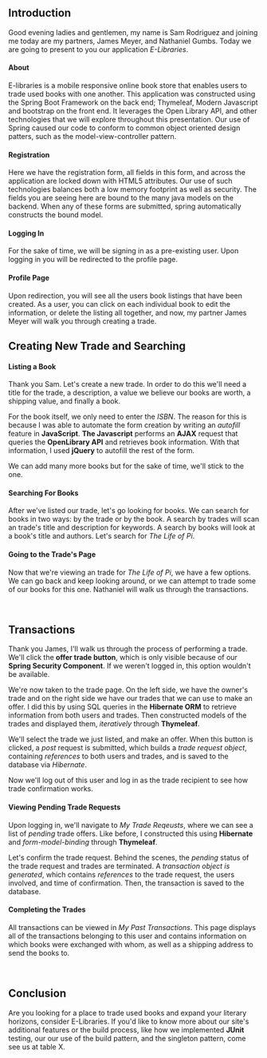 ## Introduction
Good evening ladies and gentlemen, my name is Sam Rodriguez and joining me today are my partners, James Meyer, and Nathaniel Gumbs. Today we are 
going to present to you our application *E-Libraries*.
#### About
E-libraries is a mobile responsive online book store that enables users to trade used books with one another. This application was constructed 
using the Spring Boot Framework on the back end; Thymeleaf, Modern Javascript and bootstrap on the front end. It leverages the Open Library API, 
and other technologies that we will explore throughout this presentation. Our use of Spring caused our code to conform to common object oriented 
design patters, such as the model-view-controller pattern.
#### Registration
Here we have the registration form, all fields in this form, and across the application are locked down with HTML5 attributes. Our use of such 
technologies balances both a low memory footprint as well as security. The fields you are seeing here are bound to the many java models on the 
backend. When any of these forms are submitted, spring automatically constructs the bound model.
#### Logging In
For the sake of time, we will be signing in as a pre-existing user. Upon logging in you will be redirected to the profile page.
#### Profile Page
Upon redirection, you will see all the users book listings that have been created. As a user, you can click on each individual book 
to edit the information, or delete the listing all together, and now, my partner James Meyer will walk you through creating a trade.

## Creating New Trade and Searching

#### Listing a Book

Thank you Sam. Let's create a new trade. In order to do this we'll need a title for the trade, a description, a value we believe 
our books are worth, a shipping value, and finally a book. 

For the book itself, we only need to enter the *ISBN*. The reason for this is because I was able to automate the form
creation by writing an *autofill* feature in **JavaScript**. **The Javascript** performs an **AJAX** request that queries 
the **OpenLibrary API** and retrieves book information. With that information, I used **jQuery** to autofill the rest of 
the form.

We can add many more books but for the sake of time, we'll stick to the one. 

#### Searching For Books

After we've listed our trade, let's go looking for books. We can search for books in two ways: by the trade or by the book. A
search by trades will scan an trade's title and description for keywords. A search by books will look at a book's title and
authors. Let's search for *The Life of Pi*.

#### Going to the Trade's Page

Now that we're viewing an trade for *The Life of Pi*, we have a few options. We can go back and keep looking around, or we
can attempt to trade some of our books for this one. Nathaniel will walk us through the transactions.

<br>

## Transactions

Thank you James, I'll walk us through the process of performing a trade. We'll click the **offer trade button**, 
which is only visible because of our **Spring Security Component**. If we weren't logged in, this
option wouldn't be available. 

We're now taken to the trade page. On the left side, we have the owner's trade and on the right side we have our trades
that we can use to make an offer. I did this by using SQL queries in the **Hibernate ORM** to retrieve information from both
users and trades. Then constructed models of the trades and displayed them, *iteratively* through **Thymeleaf**.

We'll select the trade we just listed, and make an offer. When this button is clicked, a *post* request is submitted, which builds 
a *trade request object*, containing *references* to both users and trades, and is saved to the database via *Hibernate*.

Now we'll log out of this user and log in as the trade recipient to see how trade confirmation works.

#### Viewing Pending Trade Requests

Upon logging in, we'll navigate to *My Trade Reqeusts*, where we can see a list of *pending* trade offers. Like before,
I constructed this using **Hibernate** and *form-model-binding* through **Thymeleaf**.

Let's confirm the trade request. Behind the scenes, the *pending* status of the trade request and trades are terminated. 
A *transaction object is generated*, which contains *references* to the trade request, the users involved, and time of 
confirmation. Then, the transaction is saved to the database.

#### Completing the Trades

All transactions can be viewed in *My Past Transactions*. This page displays all of the transactions belonging to this user
and contains information on which books were exchanged with whom, as well as a shipping address to send the books to.

<br>

## Conclusion

Are you looking for a place to trade used books and expand your literary horizons, consider E-Libraries. If you'd like to know
more about our site's additional features or the build process, like how we implemented **JUnit** testing, our our use of the build pattern, and 
the singleton pattern, come see us at table X.
